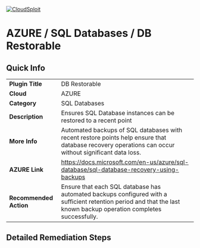 [![CloudSploit](https://cloudsploit.com/img/logo-new-big-text-100.png "CloudSploit")](https://cloudsploit.com)

# AZURE / SQL Databases / DB Restorable

## Quick Info

| | |
|-|-|
| **Plugin Title** | DB Restorable |
| **Cloud** | AZURE |
| **Category** | SQL Databases |
| **Description** | Ensures SQL Database instances can be restored to a recent point |
| **More Info** | Automated backups of SQL databases with recent restore points help ensure that database recovery operations can occur without significant data loss. |
| **AZURE Link** | https://docs.microsoft.com/en-us/azure/sql-database/sql-database-recovery-using-backups |
| **Recommended Action** | Ensure that each SQL database has automated backups configured with a sufficient retention period and that the last known backup operation completes successfully. |

## Detailed Remediation Steps


